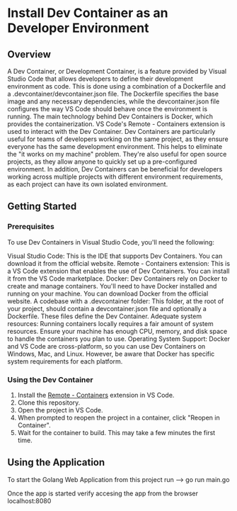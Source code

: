 # Install Dev Container as an Developer Environment

## Overview

A Dev Container, or Development Container, is a feature provided by Visual Studio Code that allows developers to define their development environment as code. This is done using a combination of a Dockerfile and a .devcontainer/devcontainer.json file. The Dockerfile specifies the base image and any necessary dependencies, while the devcontainer.json file configures the way VS Code should behave once the environment is running.
The main technology behind Dev Containers is Docker, which provides the containerization. VS Code's Remote - Containers extension is used to interact with the Dev Container.
Dev Containers are particularly useful for teams of developers working on the same project, as they ensure everyone has the same development environment. This helps to eliminate the "it works on my machine" problem. They're also useful for open source projects, as they allow anyone to quickly set up a pre-configured environment.
In addition, Dev Containers can be beneficial for developers working across multiple projects with different environment requirements, as each project can have its own isolated environment.

## Getting Started

### Prerequisites

To use Dev Containers in Visual Studio Code, you'll need the following:

Visual Studio Code: This is the IDE that supports Dev Containers. You can download it from the official website.
Remote - Containers extension: This is a VS Code extension that enables the use of Dev Containers. You can install it from the VS Code marketplace.
Docker: Dev Containers rely on Docker to create and manage containers. You'll need to have Docker installed and running on your machine. You can download Docker from the official website.
A codebase with a .devcontainer folder: This folder, at the root of your project, should contain a devcontainer.json file and optionally a Dockerfile. These files define the Dev Container.
Adequate system resources: Running containers locally requires a fair amount of system resources. Ensure your machine has enough CPU, memory, and disk space to handle the containers you plan to use.
Operating System Support: Docker and VS Code are cross-platform, so you can use Dev Containers on Windows, Mac, and Linux. However, be aware that Docker has specific system requirements for each platform.

### Using the Dev Container

1. Install the [Remote - Containers](https://marketplace.visualstudio.com/items?itemName=ms-vscode-remote.remote-containers) extension in VS Code.
2. Clone this repository.
3. Open the project in VS Code.
4. When prompted to reopen the project in a container, click "Reopen in Container".
5. Wait for the container to build. This may take a few minutes the first time.

## Using the Application

To start the Golang Web Application from this project run --> go run main.go

Once the app is started verify accesing the app from the browser localhost:8080
